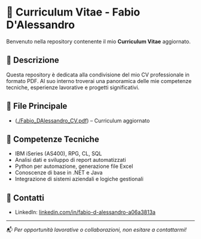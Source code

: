 # 📄 Curriculum Vitae - Fabio D'Alessandro

Benvenuto nella repository contenente il mio **Curriculum Vitae** aggiornato.

## 📌 Descrizione

Questa repository è dedicata alla condivisione del mio CV professionale in formato PDF. Al suo interno troverai una panoramica delle mie competenze tecniche, esperienze lavorative e progetti significativi.

## 📁 File Principale

- ([./Fabio_DAlessandro_CV.pdf](https://github.com/Egy98/cv/blob/main/Fabio_Dalessandro_cv.pdf)) – Curriculum aggiornato

## 🧠 Competenze Tecniche

- IBM iSeries (AS400), RPG, CL, SQL
- Analisi dati e sviluppo di report automatizzati
- Python per automazione, generazione file Excel
- Conoscenze di base in .NET e Java
- Integrazione di sistemi aziendali e logiche gestionali

## 🔗 Contatti

- LinkedIn: [linkedin.com/in/fabio-d-alessandro-a06a3813a](https://www.linkedin.com/in/fabio-d-alessandro-a06a3813a)

---

📬 *Per opportunità lavorative o collaborazioni, non esitare a contattarmi!*
